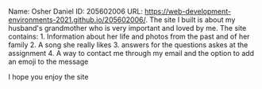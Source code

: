 Name: Osher Daniel
ID: 205602006
URL: https://web-development-environments-2021.github.io/205602006/.
The site I built is about my husband's grandmother who is very important and loved by me.
The site contains:
	1. Information about her life and photos from the past and of her family
	2. A song she really likes
	3. answers for the questions askes at the assignment
	4. A way to contact me through my email and the option to add an emoji to the message

I hope you enjoy the site